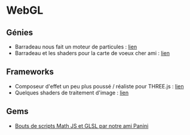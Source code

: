 # WebGL

## Génies

- Barradeau nous fait un moteur de particules : [lien](http://barradeau.com/blog/?p=621)
- Barradeau et les shaders pour la carte de voeux cher ami : [lien](http://barradeau.com/blog/?p=695)


## Frameworks

- Composeur d'effet un peu plus poussé / réaliste pour THREE.js : [lien](https://github.com/spite/Wagner)
- Quelques shaders de traitement d'image : [lien](https://github.com/evanw/glfx.js)

## Gems

- [Bouts de scripts Math JS et GLSL par notre ami Panini](https://github.com/silviopaganini/maths)
